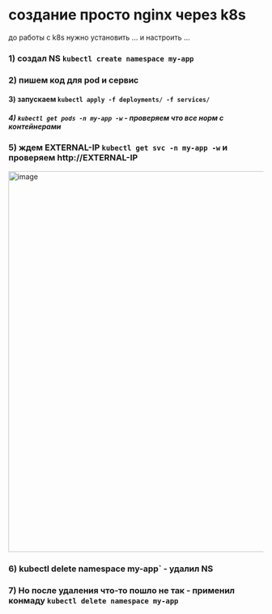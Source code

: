 # создание просто nginx через k8s
до работы с k8s нужно установить  ... и настроить ...
### 1) создал NS `kubectl create namespace my-app`
###  2) пишем код для pod и сервис
####  3) запускаем `kubectl apply -f deployments/ -f services/`
#####  4) `kubectl get pods -n my-app -w` - проверяем что все норм с контейнерами
###  5)   ждем EXTERNAL-IP `kubectl get svc -n my-app -w` и проверяем http://EXTERNAL-IP
<img width="2380" height="752" alt="image" src="https://github.com/user-attachments/assets/087a2bd8-3a2b-4c58-8cf9-471dd100f5ea" />

### 6) kubectl delete namespace my-app` - удалил NS  
###  7) Но после удаления что-то пошло не так - применил конмаду `kubectl delete namespace my-app`       
